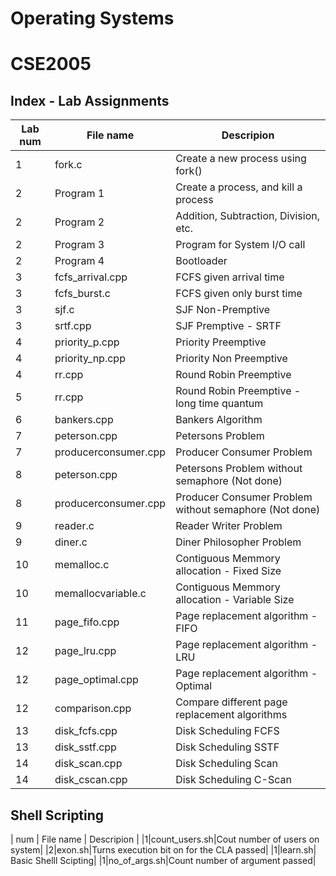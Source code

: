 # Operating Systems

# CSE2005

## Index - Lab Assignments

| Lab num | File name            | Descripion                                             |
| ------- | -------------------- | ------------------------------------------------------ |
| 1       | fork.c               | Create a new process using fork()                      |
| 2       | Program 1            | Create a process, and kill a process                   |
| 2       | Program 2            | Addition, Subtraction, Division, etc.                  |
| 2       | Program 3            | Program for System I/O call                            |
| 2       | Program 4            | Bootloader                                             |
| 3       | fcfs_arrival.cpp     | FCFS given arrival time                                |
| 3       | fcfs_burst.c         | FCFS given only burst time                             |
| 3       | sjf.c                | SJF Non-Premptive                                      |
| 3       | srtf.cpp             | SJF Premptive - SRTF                                   |
| 4       | priority_p.cpp       | Priority Preemptive                                    |
| 4       | priority_np.cpp      | Priority Non Preemptive                                |
| 4       | rr.cpp               | Round Robin Preemptive                                 |
| 5       | rr.cpp               | Round Robin Preemptive - long time quantum             |
| 6       | bankers.cpp          | Bankers Algorithm                                      |
| 7       | peterson.cpp         | Petersons Problem                                      |
| 7       | producerconsumer.cpp | Producer Consumer Problem                              |
| 8       | peterson.cpp         | Petersons Problem without semaphore (Not done)         |
| 8       | producerconsumer.cpp | Producer Consumer Problem without semaphore (Not done) |
| 9       | reader.c             | Reader Writer Problem                                  |
| 9       | diner.c              | Diner Philosopher Problem                              |
| 10      | memalloc.c           | Contiguous Memmory allocation - Fixed Size             |
| 10      | memallocvariable.c   | Contiguous Memmory allocation - Variable Size          |
| 11      | page_fifo.cpp        | Page replacement algorithm - FIFO                      |
| 12      | page_lru.cpp         | Page replacement algorithm - LRU                       |
| 12      | page_optimal.cpp     | Page replacement algorithm - Optimal                   |
| 12      | comparison.cpp       | Compare different page replacement algorithms          |
| 13      | disk_fcfs.cpp        | Disk Scheduling FCFS                                   |
| 13      | disk_sstf.cpp        | Disk Scheduling SSTF                                   |
| 14      | disk_scan.cpp        | Disk Scheduling Scan                                   |
| 14      | disk_cscan.cpp       | Disk Scheduling C-Scan                                 |

## Shell Scripting

| num | File name | Descripion |
|1|count_users.sh|Cout number of users on system|
|2|exon.sh|Turns execution bit on for the CLA passed|
|1|learn.sh| Basic Shelll Scipting|
|1|no_of_args.sh|Count number of argument passed|
